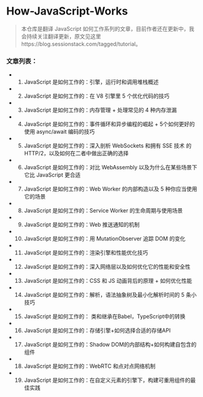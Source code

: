 # How-JavaScript-Works

> 本仓库是翻译 JavaScript 如何工作系列的文章，目前作者还在更新中，我会持续关注翻译更新，原文见这里https://blog.sessionstack.com/tagged/tutorial。

### 文章列表：
- 1. JavaScript 是如何工作的：引擎，运行时和调用堆栈概述
- 2. JavaScript 是如何工作的：在 V8 引擎里 5 个优化代码的技巧
- 3. JavaScript 是如何工作的：内存管理 + 处理常见的 4 种内存泄漏
- 4. JavaScript 是如何工作的：事件循环和异步编程的崛起 + 5个如何更好的使用 async/await 编码的技巧
- 5. JavaScript 是如何工作的：深入剖析 WebSockets 和拥有 SSE 技术 的 HTTP/2，以及如何在二者中做出正确的选择
- 6. JavaScript 是如何工作的：对比 WebAssembly 以及为什么在某些场景下它比 JavaScript 更合适
- 7. JavaScript 是如何工作的：Web Worker 的内部构造以及 5 种你应当使用它的场景
- 8. JavaScript 是如何工作的：Service Worker 的生命周期与使用场景
- 9. JavaScript 是如何工作的：Web 推送通知的机制
- 10. JavaScript 是如何工作的：用 MutationObserver 追踪 DOM 的变化
- 11. JavaScript 是如何工作的：渲染引擎和性能优化技巧
- 12. JavaScript 是如何工作的：深入网络层以及如何优化它的性能和安全性
- 13. JavaScript 是如何工作的：CSS 和 JS 动画背后的原理 + 如何优化性能
- 14. JavaScript 是如何工作的：解析，语法抽象树及最小化解析时间的 5 条小技巧
- 15. JavaScript 是如何工作的： 类和继承在Babel，TypeScript中的转换
- 16. JavaScript 是如何工作的：存储引擎+如何选择合适的存储API
- 17. JavaScript 是如何工作的：Shadow DOM的内部结构+如何构建自包含的组件
- 18. JavaScript 是如何工作的：WebRTC 和点对点网络机制
- 19. JavaScript 是如何工作的：在自定义元素的引擎下，构建可重用组件的最佳实践